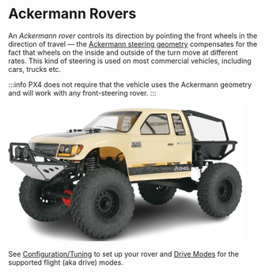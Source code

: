 # Ackermann Rovers

<Badge type="tip" text="main (planned for: PX4 v1.16+)" /> <Badge type="warning" text="Experimental" />

An _Ackermann rover_ controls its direction by pointing the front wheels in the direction of travel — the [Ackermann steering geometry](https://en.wikipedia.org/wiki/Ackermann_steering_geometry) compensates for the fact that wheels on the inside and outside of the turn move at different rates.
This kind of steering is used on most commercial vehicles, including cars, trucks etc.

:::info
PX4 does not require that the vehicle uses the Ackermann geometry and will work with any front-steering rover.
:::

![Axial Trail Honcho](../../assets/airframes/rover/rover_ackermann/axial_trail_honcho.png)

See [Configuration/Tuning](../config_rover/ackermann.md) to set up your rover and [Drive Modes](../flight_modes_rover/ackermann.md) for the supported flight (aka drive) modes.